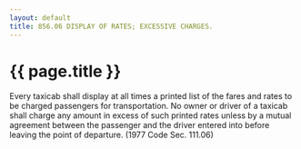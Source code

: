 ```yaml
---
layout: default 
title: 856.06 DISPLAY OF RATES; EXCESSIVE CHARGES.
---
```


{{ page.title }}
================

Every taxicab shall display at all times a printed list of the fares and
rates to be charged passengers for transportation. No owner or driver of
a taxicab shall charge any amount in excess of such printed rates unless
by a mutual agreement between the passenger and the driver entered into
before leaving the point of departure. (1977 Code Sec. 111.06)
